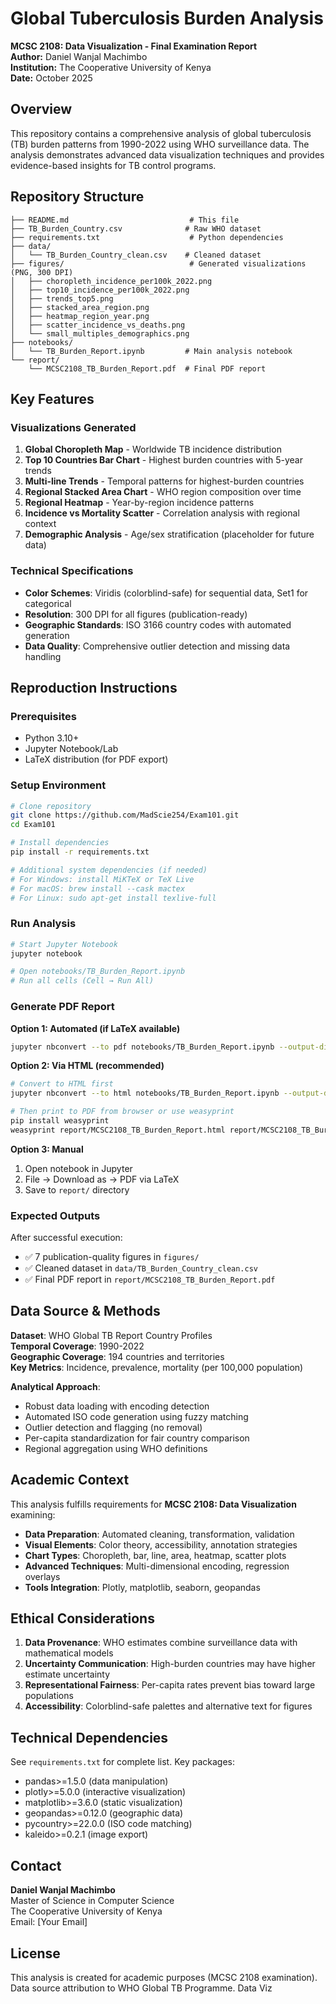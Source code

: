 # Global Tuberculosis Burden Analysis

**MCSC 2108: Data Visualization - Final Examination Report**  
**Author:** Daniel Wanjal Machimbo  
**Institution:** The Cooperative University of Kenya  
**Date:** October 2025

## Overview

This repository contains a comprehensive analysis of global tuberculosis (TB) burden patterns from 1990-2022 using WHO surveillance data. The analysis demonstrates advanced data visualization techniques and provides evidence-based insights for TB control programs.

## Repository Structure

```
├── README.md                           # This file
├── TB_Burden_Country.csv              # Raw WHO dataset
├── requirements.txt                    # Python dependencies
├── data/
│   └── TB_Burden_Country_clean.csv    # Cleaned dataset
├── figures/                            # Generated visualizations (PNG, 300 DPI)
│   ├── choropleth_incidence_per100k_2022.png
│   ├── top10_incidence_per100k_2022.png
│   ├── trends_top5.png
│   ├── stacked_area_region.png
│   ├── heatmap_region_year.png
│   ├── scatter_incidence_vs_deaths.png
│   └── small_multiples_demographics.png
├── notebooks/
│   └── TB_Burden_Report.ipynb         # Main analysis notebook
└── report/
    └── MCSC2108_TB_Burden_Report.pdf  # Final PDF report
```

## Key Features

### Visualizations Generated
1. **Global Choropleth Map** - Worldwide TB incidence distribution
2. **Top 10 Countries Bar Chart** - Highest burden countries with 5-year trends
3. **Multi-line Trends** - Temporal patterns for highest-burden countries
4. **Regional Stacked Area Chart** - WHO region composition over time
5. **Regional Heatmap** - Year-by-region incidence patterns
6. **Incidence vs Mortality Scatter** - Correlation analysis with regional context
7. **Demographic Analysis** - Age/sex stratification (placeholder for future data)

### Technical Specifications
- **Color Schemes**: Viridis (colorblind-safe) for sequential data, Set1 for categorical
- **Resolution**: 300 DPI for all figures (publication-ready)
- **Geographic Standards**: ISO 3166 country codes with automated generation
- **Data Quality**: Comprehensive outlier detection and missing data handling

## Reproduction Instructions

### Prerequisites
- Python 3.10+
- Jupyter Notebook/Lab
- LaTeX distribution (for PDF export)

### Setup Environment

```bash
# Clone repository
git clone https://github.com/MadScie254/Exam101.git
cd Exam101

# Install dependencies
pip install -r requirements.txt

# Additional system dependencies (if needed)
# For Windows: install MiKTeX or TeX Live
# For macOS: brew install --cask mactex  
# For Linux: sudo apt-get install texlive-full
```

### Run Analysis

```bash
# Start Jupyter Notebook
jupyter notebook

# Open notebooks/TB_Burden_Report.ipynb
# Run all cells (Cell → Run All)
```

### Generate PDF Report

**Option 1: Automated (if LaTeX available)**
```bash
jupyter nbconvert --to pdf notebooks/TB_Burden_Report.ipynb --output-dir report --output MCSC2108_TB_Burden_Report
```

**Option 2: Via HTML (recommended)**
```bash
# Convert to HTML first
jupyter nbconvert --to html notebooks/TB_Burden_Report.ipynb --output-dir report --output MCSC2108_TB_Burden_Report

# Then print to PDF from browser or use weasyprint
pip install weasyprint
weasyprint report/MCSC2108_TB_Burden_Report.html report/MCSC2108_TB_Burden_Report.pdf
```

**Option 3: Manual**
1. Open notebook in Jupyter
2. File → Download as → PDF via LaTeX
3. Save to `report/` directory

### Expected Outputs

After successful execution:
- ✅ 7 publication-quality figures in `figures/`
- ✅ Cleaned dataset in `data/TB_Burden_Country_clean.csv`
- ✅ Final PDF report in `report/MCSC2108_TB_Burden_Report.pdf`

## Data Source & Methods

**Dataset**: WHO Global TB Report Country Profiles  
**Temporal Coverage**: 1990-2022  
**Geographic Coverage**: 194 countries and territories  
**Key Metrics**: Incidence, prevalence, mortality (per 100,000 population)

**Analytical Approach**:
- Robust data loading with encoding detection
- Automated ISO code generation using fuzzy matching
- Outlier detection and flagging (no removal)
- Per-capita standardization for fair country comparison
- Regional aggregation using WHO definitions

## Academic Context

This analysis fulfills requirements for **MCSC 2108: Data Visualization** examining:
- **Data Preparation**: Automated cleaning, transformation, validation
- **Visual Elements**: Color theory, accessibility, annotation strategies  
- **Chart Types**: Choropleth, bar, line, area, heatmap, scatter plots
- **Advanced Techniques**: Multi-dimensional encoding, regression overlays
- **Tools Integration**: Plotly, matplotlib, seaborn, geopandas

## Ethical Considerations

1. **Data Provenance**: WHO estimates combine surveillance data with mathematical models
2. **Uncertainty Communication**: High-burden countries may have higher estimate uncertainty
3. **Representational Fairness**: Per-capita rates prevent bias toward large populations
4. **Accessibility**: Colorblind-safe palettes and alternative text for figures

## Technical Dependencies

See `requirements.txt` for complete list. Key packages:
- pandas>=1.5.0 (data manipulation)
- plotly>=5.0.0 (interactive visualization)
- matplotlib>=3.6.0 (static visualization)
- geopandas>=0.12.0 (geographic data)
- pycountry>=22.0.0 (ISO code matching)
- kaleido>=0.2.1 (image export)

## Contact

**Daniel Wanjal Machimbo**  
Master of Science in Computer Science  
The Cooperative University of Kenya  
Email: [Your Email]

## License

This analysis is created for academic purposes (MCSC 2108 examination). Data source attribution to WHO Global TB Programme.
Data Viz
